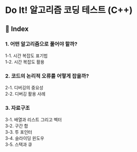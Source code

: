 # Do It! 알고리즘 코딩 테스트 (C++)  
## :signal_strength: Index
### __1. 어떤 알고리즘으로 풀어야 할까?__  
1-1. 시간 복잡도 표기법  
1-2. 시간 복잡도 활용
<br>

### __2. 코드의 논리적 오류를 어떻게 잡을까?__  
2-1. 디버깅의 중요성  
2-2. 디버깅 활용 사례
<br>

### __3. 자료구조__  
3-1. 배열과 리스트 그리고 벡터  
3-2. 구간 합  
3-3. 투 포인터  
3-4. 슬라이딩 윈도우  
3-5. 스택과 큐
<br>

